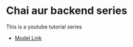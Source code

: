 # Chai aur backend series

This is a youtube tutorial series
- [Model Link](https://app.eraser.io/workspace/YtPqZ1VogxGy1jzIDkzj)